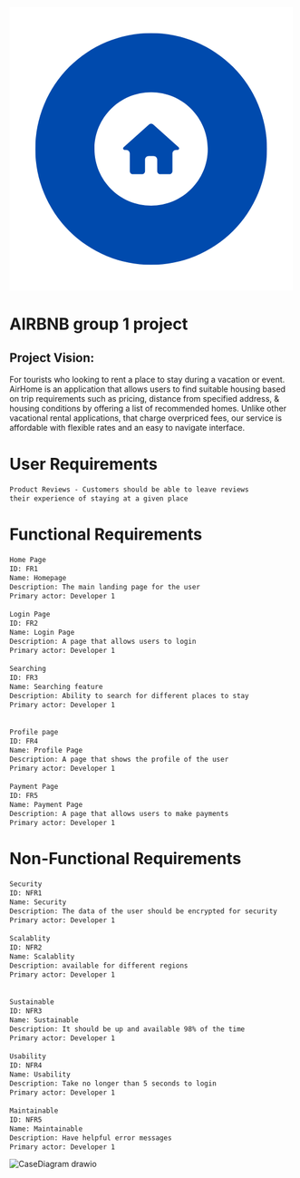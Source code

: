 ![Airhome_pic](AIRHOME.png)
# AIRBNB group 1 project

## Project Vision:
For tourists who looking to rent a place to stay during a vacation or event. 
AirHome is an application that allows users to find suitable housing based on trip 
requirements such as pricing, distance from specified address, & housing conditions
by offering a list of recommended homes. Unlike other vacational rental applications,
that charge overpriced fees, our service is affordable with flexible rates and an easy
to navigate interface.

# User Requirements
    Product Reviews - Customers should be able to leave reviews
    their experience of staying at a given place 


# Functional Requirements
    Home Page 
    ID: FR1
    Name: Homepage
    Description: The main landing page for the user
    Primary actor: Developer 1

    Login Page 
    ID: FR2
    Name: Login Page
    Description: A page that allows users to login
    Primary actor: Developer 1

    Searching
    ID: FR3
    Name: Searching feature
    Description: Ability to search for different places to stay
    Primary actor: Developer 1

    
    Profile page
    ID: FR4
    Name: Profile Page
    Description: A page that shows the profile of the user
    Primary actor: Developer 1

    Payment Page 
    ID: FR5
    Name: Payment Page
    Description: A page that allows users to make payments
    Primary actor: Developer 1

# Non-Functional Requirements

    Security   
    ID: NFR1
    Name: Security
    Description: The data of the user should be encrypted for security
    Primary actor: Developer 1

    Scalablity
    ID: NFR2
    Name: Scalablity
    Description: available for different regions
    Primary actor: Developer 1

    
    Sustainable 
    ID: NFR3
    Name: Sustainable
    Description: It should be up and available 98% of the time
    Primary actor: Developer 1
    
    Usability 
    ID: NFR4
    Name: Usability
    Description: Take no longer than 5 seconds to login
    Primary actor: Developer 1

    Maintainable
    ID: NFR5
    Name: Maintainable
    Description: Have helpful error messages
    Primary actor: Developer 1


![CaseDiagram drawio](https://github.com/user-attachments/assets/70707a67-47cf-40dd-87c6-7ed707ca5200)
